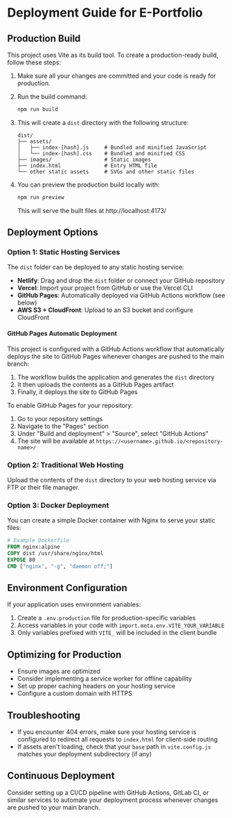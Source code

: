 # Deployment Guide for E-Portfolio

## Production Build

This project uses Vite as its build tool. To create a production-ready build, follow these steps:

1. Make sure all your changes are committed and your code is ready for production.

2. Run the build command:
   ```bash
   npm run build
   ```

3. This will create a `dist` directory with the following structure:
   ```
   dist/
   ├── assets/
   │   ├── index-[hash].js     # Bundled and minified JavaScript
   │   └── index-[hash].css    # Bundled and minified CSS
   ├── images/                 # Static images
   ├── index.html              # Entry HTML file
   └── other static assets     # SVGs and other static files
   ```

4. You can preview the production build locally with:
   ```bash
   npm run preview
   ```
   This will serve the built files at http://localhost:4173/

## Deployment Options

### Option 1: Static Hosting Services

The `dist` folder can be deployed to any static hosting service:

- **Netlify**: Drag and drop the `dist` folder or connect your GitHub repository
- **Vercel**: Import your project from GitHub or use the Vercel CLI
- **GitHub Pages**: Automatically deployed via GitHub Actions workflow (see below)
- **AWS S3 + CloudFront**: Upload to an S3 bucket and configure CloudFront

#### GitHub Pages Automatic Deployment

This project is configured with a GitHub Actions workflow that automatically deploys the site to GitHub Pages whenever changes are pushed to the main branch:

1. The workflow builds the application and generates the `dist` directory
2. It then uploads the contents as a GitHub Pages artifact
3. Finally, it deploys the site to GitHub Pages

To enable GitHub Pages for your repository:

1. Go to your repository settings
2. Navigate to the "Pages" section
3. Under "Build and deployment" > "Source", select "GitHub Actions"
4. The site will be available at `https://<username>.github.io/<repository-name>/`

### Option 2: Traditional Web Hosting

Upload the contents of the `dist` directory to your web hosting service via FTP or their file manager.

### Option 3: Docker Deployment

You can create a simple Docker container with Nginx to serve your static files:

```dockerfile
# Example Dockerfile
FROM nginx:alpine
COPY dist /usr/share/nginx/html
EXPOSE 80
CMD ["nginx", "-g", "daemon off;"]
```

## Environment Configuration

If your application uses environment variables:

1. Create a `.env.production` file for production-specific variables
2. Access variables in your code with `import.meta.env.VITE_YOUR_VARIABLE`
3. Only variables prefixed with `VITE_` will be included in the client bundle

## Optimizing for Production

- Ensure images are optimized
- Consider implementing a service worker for offline capability
- Set up proper caching headers on your hosting service
- Configure a custom domain with HTTPS

## Troubleshooting

- If you encounter 404 errors, make sure your hosting service is configured to redirect all requests to `index.html` for client-side routing
- If assets aren't loading, check that your `base` path in `vite.config.js` matches your deployment subdirectory (if any)

## Continuous Deployment

Consider setting up a CI/CD pipeline with GitHub Actions, GitLab CI, or similar services to automate your deployment process whenever changes are pushed to your main branch.